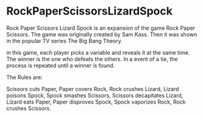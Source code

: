 # RockPaperScissorsLizardSpock

Rock Paper Scissors Lizard Spock is an expansion of the game Rock Paper Scissors. 
The game was originally created by Sam Kass. Then it was shown in the popular TV series The Big Bang Theory.

in this game, each player picks a variable and reveals it at the same time. 
The winner is the one who defeats the others. In a event of a  tie, the process is repeated until a winner is found.

The Rules are:

Scissors cuts Paper, 
Paper covers Rock, 
Rock crushes Lizard, 
Lizard poisons Spock, 
Spock smashes Scissors, 
Scissors decapitates Lizard, 
Lizard eats Paper, 
Paper disproves Spock, 
Spock vaporizes Rock, 
Rock crushes Scissors.
